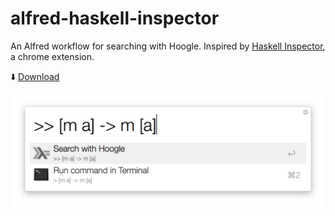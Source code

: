 # alfred-haskell-inspector
An Alfred workflow for searching with Hoogle.
Inspired by [Haskell Inspector](https://chrome.google.com/webstore/detail/haskell-inspector/fkopdhccgfgifcpkgndkohcpllhelhph), a chrome extension.

:arrow_down: [Download](https://github.com/akiomik/alfred-haskell-inspector/raw/master/haskell-inspector.alfredworkflow)

![Screenshot](https://raw.githubusercontent.com/akiomik/alfred-haskell-inspector/master/screenshot.png)
